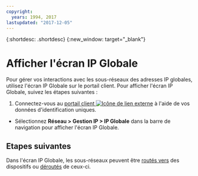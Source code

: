 ```yaml
---
copyright:
  years: 1994, 2017
lastupdated: "2017-12-05"
---
```

{:shortdesc: .shortdesc}
{:new_window: target="_blank"}

# Afficher l'écran IP Globale

Pour gérer vos interactions avec les sous-réseaux des adresses IP globales, utilisez l'écran IP Globale sur le portail client. Pour afficher l'écran IP Globale, suivez les étapes suivantes :

1. Connectez-vous au [portail client ![Icône de lien externe](../../icons/launch-glyph.svg "Icône de lien externe")](https://control.softlayer.com/) à l'aide de vos données d'identification uniques.
* Sélectionnez **Réseau > Gestion IP > IP Globale** dans la barre de navigation pour afficher l'écran IP Globale.

## Etapes suivantes

Dans l'écran IP Globale, les sous-réseaux peuvent être [routés vers](route-global-ip-to-device.html) des dispositifs ou [déroutés](unroute-global-ip.html) de ceux-ci.
